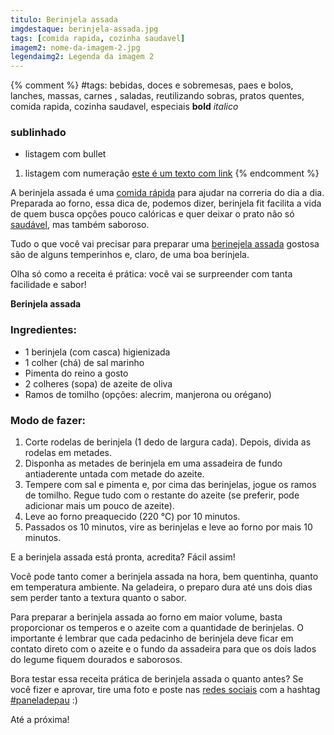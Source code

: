 ```yaml
---
titulo: Berinjela assada
imgdestaque: berinjela-assada.jpg
tags: [comida rapida, cozinha saudavel]
imagem2: nome-da-imagem-2.jpg
legendaimg2: Legenda da imagem 2
---
```

{% comment %}
#tags: bebidas, doces e sobremesas, paes e bolos, lanches, massas, carnes , saladas, reutilizando sobras, pratos quentes, comida rapida, cozinha saudavel, especiais
**bold**
*italico*
### sublinhado
* listagem com bullet
1. listagem com numeração
[este é um texto com link](https://www.enderecodolink.com)
{% endcomment %}

A berinjela assada é uma [comida rápida](http://paneladepau.github.io/paneladepau-jekyll-blog/tags/comida-rapida/) para ajudar na correria do dia a dia. Preparada ao forno, essa dica de, podemos dizer, berinjela fit facilita a vida de quem busca opções pouco calóricas e quer deixar o prato não só [saudável](http://paneladepau.github.io/paneladepau-jekyll-blog/tags/cozinha-saudavel/), mas também saboroso. 

Tudo o que você vai precisar para preparar uma [berinejela assada](http://paneladepau.github.io/paneladepau-jekyll-blog/beringela-de-forno/) gostosa são de alguns temperinhos e, claro, de uma boa berinjela. 

Olha só como a receita é prática: você vai se surpreender com tanta facilidade e sabor!

**Berinjela assada**   

### Ingredientes:

* 1 berinjela (com casca) higienizada
* 1 colher (chá) de sal marinho
* Pimenta do reino a gosto
* 2 colheres (sopa) de azeite de oliva
* Ramos de tomilho (opções: alecrim, manjerona ou orégano)

### Modo de fazer:

1. Corte rodelas de berinjela (1 dedo de largura cada). Depois, divida as rodelas em metades. 
2. Disponha as metades de berinjela em uma assadeira de fundo antiaderente untada com metade do azeite. 
3. Tempere com sal e pimenta e, por cima das berinjelas, jogue os ramos de tomilho. Regue tudo com o restante do azeite (se preferir, pode adicionar mais um pouco de azeite).
4. Leve ao forno preaquecido (220 °C) por 10 minutos. 
5. Passados os 10 minutos, vire as berinjelas e leve ao forno por mais 10 minutos. 

E a berinjela assada está pronta, acredita? Fácil assim!

Você pode tanto comer a berinjela assada na hora, bem quentinha, quanto em temperatura ambiente. Na geladeira, o preparo dura até uns dois dias sem perder tanto a textura quanto o sabor. 

Para preparar a berinjela assada ao forno em maior volume, basta proporcionar os temperos e o azeite com a quantidade de berinjelas. O importante é lembrar que cada pedacinho de berinjela deve ficar em contato direto com o azeite e o fundo da assadeira para que os dois lados do legume fiquem dourados e saborosos. 

Bora testar essa receita prática de berinjela assada o quanto antes? Se você fizer e aprovar, tire uma foto e poste nas [redes sociais](https://www.facebook.com/paneladepau/) com a hashtag [#paneladepau](https://www.instagram.com/paneladepau/) :)

Até a próxima!
